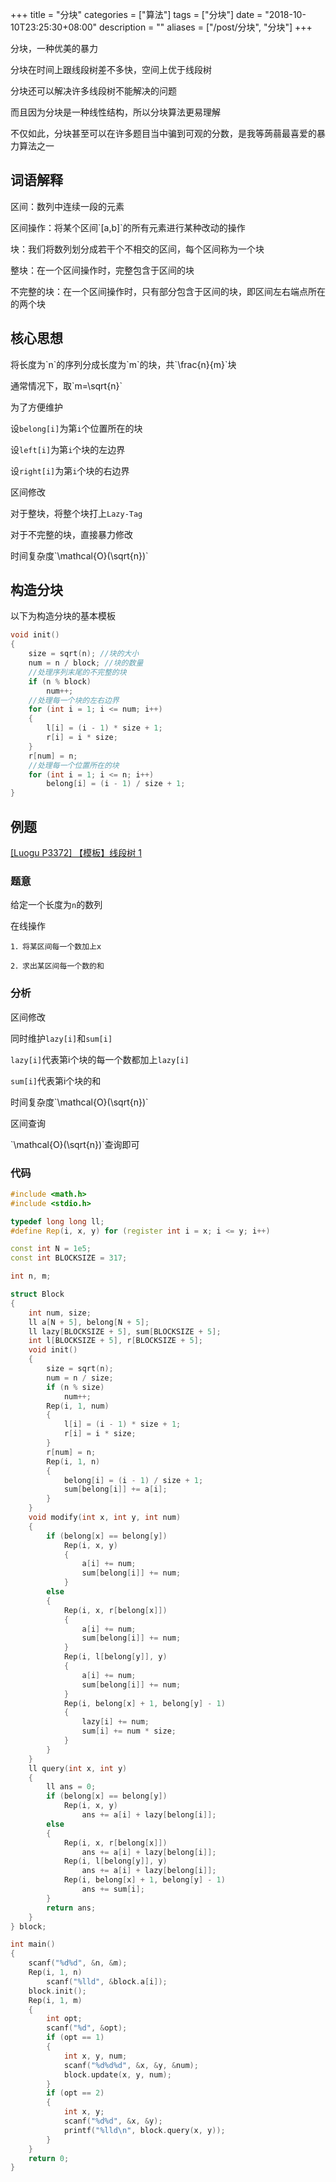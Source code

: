 +++
title = "分块"
categories = ["算法"]
tags = ["分块"]
date = "2018-10-10T23:25:30+08:00"
description = ""
aliases = ["/post/分块", "分块"]
+++

分块，一种优美的暴力

分块在时间上跟线段树差不多快，空间上优于线段树

分块还可以解决许多线段树不能解决的问题

而且因为分块是一种线性结构，所以分块算法更易理解

不仅如此，分块甚至可以在许多题目当中骗到可观的分数，是我等蒟蒻最喜爱的暴力算法之一

<!--more-->

## 词语解释 ##

区间：数列中连续一段的元素

区间操作：将某个区间\`[a,b]\`的所有元素进行某种改动的操作

块：我们将数列划分成若干个不相交的区间，每个区间称为一个块

整块：在一个区间操作时，完整包含于区间的块

不完整的块：在一个区间操作时，只有部分包含于区间的块，即区间左右端点所在的两个块

## 核心思想 ##

将长度为\`n\`的序列分成长度为\`m\`的块，共\`\frac{n}{m}\`块

通常情况下，取\`m=\sqrt{n}\`

为了方便维护

设`belong[i]`为第`i`个位置所在的块

设`left[i]`为第`i`个块的左边界

设`right[i]`为第`i`个块的右边界

区间修改

对于整块，将整个块打上`Lazy-Tag`

对于不完整的块，直接暴力修改

时间复杂度\`\mathcal{O}(\sqrt{n})\`

## 构造分块 ##

以下为构造分块的基本模板

```c++
void init()
{
	size = sqrt(n); //块的大小
	num = n / block; //块的数量
	//处理序列末尾的不完整的块
	if (n % block)
		num++;
	//处理每一个块的左右边界
	for (int i = 1; i <= num; i++)
	{
		l[i] = (i - 1) * size + 1;
		r[i] = i * size;
	}
	r[num] = n;
	//处理每一个位置所在的块
	for (int i = 1; i <= n; i++)
		belong[i] = (i - 1) / size + 1;
}
```

## 例题 ##

[[Luogu P3372] 【模板】线段树 1](https://www.luogu.org/problemnew/show/P3372)

### 题意 ###

给定一个长度为`n`的数列

在线操作

	1．将某区间每一个数加上x

	2．求出某区间每一个数的和

### 分析 ###

区间修改

同时维护`lazy[i]`和`sum[i]`

`lazy[i]`代表第i个块的每一个数都加上`lazy[i]`

`sum[i]`代表第i个块的和

时间复杂度\`\mathcal{O}(\sqrt{n})\`

区间查询

\`\mathcal{O}(\sqrt{n})\`查询即可

### 代码 ###

```c++
#include <math.h>
#include <stdio.h>

typedef long long ll;
#define Rep(i, x, y) for (register int i = x; i <= y; i++)

const int N = 1e5;
const int BLOCKSIZE = 317;

int n, m;

struct Block
{
    int num, size;
    ll a[N + 5], belong[N + 5];
    ll lazy[BLOCKSIZE + 5], sum[BLOCKSIZE + 5];
    int l[BLOCKSIZE + 5], r[BLOCKSIZE + 5];
    void init()
    {
        size = sqrt(n);
        num = n / size;
        if (n % size)
            num++;
        Rep(i, 1, num)
        {
            l[i] = (i - 1) * size + 1;
            r[i] = i * size;
        }
        r[num] = n;
        Rep(i, 1, n)
        {
            belong[i] = (i - 1) / size + 1;
            sum[belong[i]] += a[i];
        }
    }
    void modify(int x, int y, int num)
    {
        if (belong[x] == belong[y])
            Rep(i, x, y)
            {
                a[i] += num;
                sum[belong[i]] += num;
            }
        else
        {
            Rep(i, x, r[belong[x]])
            {
                a[i] += num;
                sum[belong[i]] += num;
            }
            Rep(i, l[belong[y]], y)
            {
                a[i] += num;
                sum[belong[i]] += num;
            }
            Rep(i, belong[x] + 1, belong[y] - 1)
            {
                lazy[i] += num;
                sum[i] += num * size;
            }
        }
    }
    ll query(int x, int y)
    {
        ll ans = 0;
        if (belong[x] == belong[y])
            Rep(i, x, y)
                ans += a[i] + lazy[belong[i]];
        else
        {
            Rep(i, x, r[belong[x]])
                ans += a[i] + lazy[belong[i]];
            Rep(i, l[belong[y]], y)
                ans += a[i] + lazy[belong[i]];
            Rep(i, belong[x] + 1, belong[y] - 1)
                ans += sum[i];
        }
        return ans;
    }
} block;

int main()
{
    scanf("%d%d", &n, &m);
    Rep(i, 1, n)
        scanf("%lld", &block.a[i]);
    block.init();
    Rep(i, 1, m)
    {
        int opt;
        scanf("%d", &opt);
        if (opt == 1)
        {
            int x, y, num;
            scanf("%d%d%d", &x, &y, &num);
            block.update(x, y, num);
        }
        if (opt == 2)
        {
            int x, y;
            scanf("%d%d", &x, &y);
            printf("%lld\n", block.query(x, y));
        }
    }
    return 0;
}
```